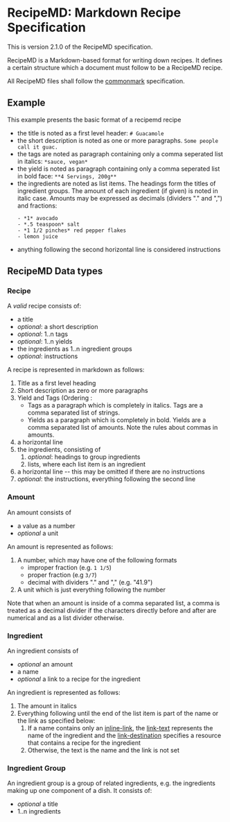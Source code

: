 # RecipeMD: Markdown Recipe Specification

This is version 2.1.0 of the RecipeMD specification.

RecipeMD is a Markdown-based format for writing down recipes. It
defines a certain structure which a document must follow to be a
RecipeMD recipe.

All RecipeMD files shall follow the [commonmark] specification.

[commonmark]: https://commonmark.org

## Example

This example presents the basic format of a recipemd recipe

- the title is noted as a first level header:
  ```# Guacamole```
- the short description is noted as one or more paragraphs.
  ```Some people call it guac.```
- the tags are noted as paragraph containing only a comma seperated
  list in italics:
   ```*sauce, vegan*```
- the yield is noted as paragraph containing only a comma seperated
  list in bold face:
  ```**4 Servings, 200g**```
- the ingredients are noted as list items. The headings form the
  titles of ingredient groups. The amount of each ingredient (if given)
  is noted in italic case. Amounts may be expressed as decimals
  (dividers "." and ",") and fractions:
    ```
    - *1* avocado
    - *.5 teaspoon* salt
    - *1 1/2 pinches* red pepper flakes
    - lemon juice
    ```
- anything following the second horizontal line is considered instructions

## RecipeMD Data types

### Recipe

A *valid* recipe consists of:

- a title
- *optional*: a short description
- *optional*: 1..n tags
- *optional*: 1..n yields
- the ingredients as 1..n ingredient groups
- *optional*: instructions

A recipe is represented in markdown as follows:

1. Title as a first level heading
2. Short description as zero or more paragraphs
3. Yield and Tags (Ordering :
    - Tags as a paragraph which is completely in italics. Tags are a
      comma separated list of strings.
    - Yields as a paragraph which is completely in bold. Yields are a
      comma separated list of amounts. Note the rules about commas in
      amounts.
5. a horizontal line
6. the ingredients, consisting of
    1. *optional*: headings to group ingredients
    2. lists, where each list item is an ingredient
7. a horizontal line -- this may be omitted if there are no instructions
8. *optional*: the instructions, everything following the second line

### Amount

An amount consists of

- a value as a number
- *optional* a unit

An amount is represented as follows:

1. A number, which may have one of the following formats
    - improper fraction (e.g. `1 1/5`)
    - proper fraction (e.g `3/7`)
    - decimal with dividers "." and "," (e.g. "41.9")
2. A unit which is just everything following the number

Note that when an amount is inside of a comma separated list, a comma
is treated as a decimal divider if the characters directly before and
after are numerical and as a list divider otherwise.

### Ingredient

An ingredient consists of

- *optional* an amount
- a name
- *optional* a link to a recipe for the ingredient

An ingredient is represented as follows:

1. The amount in italics
2. Everything following until the end of the list item is part of the
   name or the link as specified below:
   1. If a name contains only an [inline-link], the [link-text]
      represents the name of the ingredient and the [link-destination]
      specifies a resource that contains a recipe for the ingredient
   2. Otherwise, the text is the name and the link is not set

[inline-link]: https://spec.commonmark.org/0.28/#inline-link
[link-text]: https://spec.commonmark.org/0.28/#link-text
[link-destination]: https://spec.commonmark.org/0.28/#link-destination

### Ingredient Group

An ingredient group is a group of related ingredients, e.g. the
ingredients making up one component of a dish. It consists of:

- *optional* a title
- 1..n ingredients





